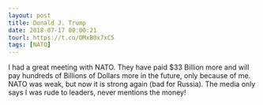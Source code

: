 ```yaml
---
layout: post
title: Donald J. Trump
date: 2018-07-17 00:00:21
tourl: https://t.co/OMxB0x7xC5
tags: [NATO]
---
```

I had a great meeting with NATO. They have paid $33 Billion more and will pay hundreds of Billions of Dollars more in the future, only because of me. NATO was weak, but now it is strong again (bad for Russia). The media only says I was rude to leaders, never mentions the money!